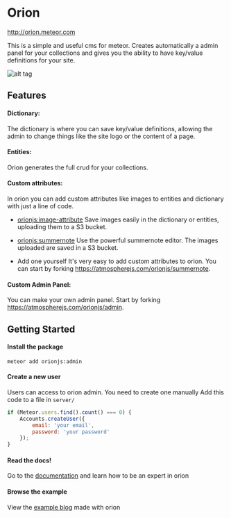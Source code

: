 Orion
=====

http://orion.meteor.com

This is a simple and useful cms for meteor. 
Creates automatically a admin panel for your 
collections and gives you the ability to have
key/value definitions for your site.

![alt tag](http://i.imgur.com/aTG9iF5.png)

## Features

#### Dictionary:
The dictionary is where you can save key/value definitions, allowing the admin to change things like the site logo or the content of a page.

#### Entities:
Orion generates the full crud for your collections.

#### Custom attributes:
In orion you can add custom attributes like images to entities and dictionary with just a line of code.

- [orionjs:image-attribute](http://orion.meteor.com/docs/attributes/image)
Save images easily in the dictionary or entities, uploading them to a S3 bucket.

- [orionjs:summernote](http://orion.meteor.com/docs/attributes/summernote)
Use the powerful summernote editor. The images uploaded are saved in a S3 bucket.

- Add one yourself
It's very easy to add custom attributes to orion. You can start by forking https://atmospherejs.com/orionjs/summernote.

#### Custom Admin Panel:
You can make your own admin panel. Start by forking https://atmospherejs.com/orionjs/admin.

## Getting Started

#### Install the package

```
meteor add orionjs:admin
```

#### Create a new user

Users can access to orion admin. You need to create one manually
Add this code to a file in ```server/```

```js
if (Meteor.users.find().count() === 0) {
    Accounts.createUser({
        email: 'your email',
        password: 'your password'
    });
}
```

#### Read the docs!

Go to the [documentation](http://orion.meteor.com/docs/dictionary) and learn how to be an expert in orion

#### Browse the example

View the [example blog](https://github.com/orionjs/example-blog) made with orion
